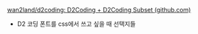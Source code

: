 [wan2land/d2coding: D2Coding + D2Coding Subset (github.com)](https://github.com/wan2land/d2coding)

- D2 코딩 폰트를 css에서 쓰고 싶을 때 선택지들 